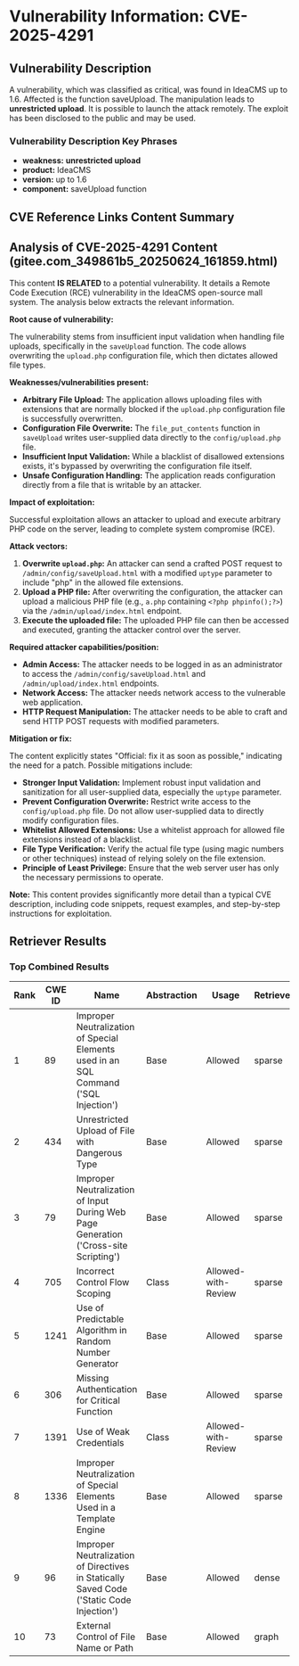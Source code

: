 # Vulnerability Information: CVE-2025-4291

## Vulnerability Description
A vulnerability, which was classified as critical, was found in IdeaCMS up to 1.6. Affected is the function saveUpload. The manipulation leads to **unrestricted upload**. It is possible to launch the attack remotely. The exploit has been disclosed to the public and may be used.

### Vulnerability Description Key Phrases
- **weakness:** **unrestricted upload**
- **product:** IdeaCMS
- **version:** up to 1.6
- **component:** saveUpload function

## CVE Reference Links Content Summary
## Analysis of CVE-2025-4291 Content (gitee.com_349861b5_20250624_161859.html)

This content **IS RELATED** to a potential vulnerability. It details a Remote Code Execution (RCE) vulnerability in the IdeaCMS open-source mall system. The analysis below extracts the relevant information.

**Root cause of vulnerability:**

The vulnerability stems from insufficient input validation when handling file uploads, specifically in the `saveUpload` function.  The code allows overwriting the `upload.php` configuration file, which then dictates allowed file types.

**Weaknesses/vulnerabilities present:**

*   **Arbitrary File Upload:** The application allows uploading files with extensions that are normally blocked if the `upload.php` configuration file is successfully overwritten.
*   **Configuration File Overwrite:** The `file_put_contents` function in `saveUpload` writes user-supplied data directly to the `config/upload.php` file.
*   **Insufficient Input Validation:** While a blacklist of disallowed extensions exists, it's bypassed by overwriting the configuration file itself.
*   **Unsafe Configuration Handling:** The application reads configuration directly from a file that is writable by an attacker.

**Impact of exploitation:**

Successful exploitation allows an attacker to upload and execute arbitrary PHP code on the server, leading to complete system compromise (RCE).

**Attack vectors:**

1.  **Overwrite `upload.php`:** An attacker can send a crafted POST request to `/admin/config/saveUpload.html` with a modified `uptype` parameter to include "php" in the allowed file extensions.
2.  **Upload a PHP file:** After overwriting the configuration, the attacker can upload a malicious PHP file (e.g., `a.php` containing `<?php phpinfo();?>`) via the `/admin/upload/index.html` endpoint.
3.  **Execute the uploaded file:** The uploaded PHP file can then be accessed and executed, granting the attacker control over the server.

**Required attacker capabilities/position:**

*   **Admin Access:** The attacker needs to be logged in as an administrator to access the `/admin/config/saveUpload.html` and `/admin/upload/index.html` endpoints.
*   **Network Access:** The attacker needs network access to the vulnerable web application.
*   **HTTP Request Manipulation:** The attacker needs to be able to craft and send HTTP POST requests with modified parameters.

**Mitigation or fix:**

The content explicitly states "Official: fix it as soon as possible," indicating the need for a patch.  Possible mitigations include:

*   **Stronger Input Validation:** Implement robust input validation and sanitization for all user-supplied data, especially the `uptype` parameter.
*   **Prevent Configuration Overwrite:**  Restrict write access to the `config/upload.php` file.  Do not allow user-supplied data to directly modify configuration files.
*   **Whitelist Allowed Extensions:** Use a whitelist approach for allowed file extensions instead of a blacklist.
*   **File Type Verification:**  Verify the actual file type (using magic numbers or other techniques) instead of relying solely on the file extension.
*   **Principle of Least Privilege:** Ensure that the web server user has only the necessary permissions to operate.



**Note:** This content provides significantly more detail than a typical CVE description, including code snippets, request examples, and step-by-step instructions for exploitation.

## Retriever Results

### Top Combined Results

| Rank | CWE ID | Name | Abstraction | Usage  | Retrievers | Individual Scores |
|------|--------|------|-------------|-------|------------|-------------------|
| 1 | 89 | Improper Neutralization of Special Elements used in an SQL Command ('SQL Injection') | Base | Allowed | sparse | 0.345 |
| 2 | 434 | Unrestricted Upload of File with Dangerous Type | Base | Allowed | sparse | 0.334 |
| 3 | 79 | Improper Neutralization of Input During Web Page Generation ('Cross-site Scripting') | Base | Allowed | sparse | 0.326 |
| 4 | 705 | Incorrect Control Flow Scoping | Class | Allowed-with-Review | sparse | 0.283 |
| 5 | 1241 | Use of Predictable Algorithm in Random Number Generator | Base | Allowed | sparse | 0.283 |
| 6 | 306 | Missing Authentication for Critical Function | Base | Allowed | sparse | 0.280 |
| 7 | 1391 | Use of Weak Credentials | Class | Allowed-with-Review | sparse | 0.275 |
| 8 | 1336 | Improper Neutralization of Special Elements Used in a Template Engine | Base | Allowed | sparse | 0.272 |
| 9 | 96 | Improper Neutralization of Directives in Statically Saved Code ('Static Code Injection') | Base | Allowed | dense | 0.600 |
| 10 | 73 | External Control of File Name or Path | Base | Allowed | graph | 0.002 |

